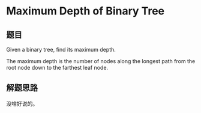 # Maximum Depth of Binary Tree

## 题目

Given a binary tree, find its maximum depth.

The maximum depth is the number of nodes along the longest path from the root node down to the farthest leaf node.

## 解题思路

没啥好说的。